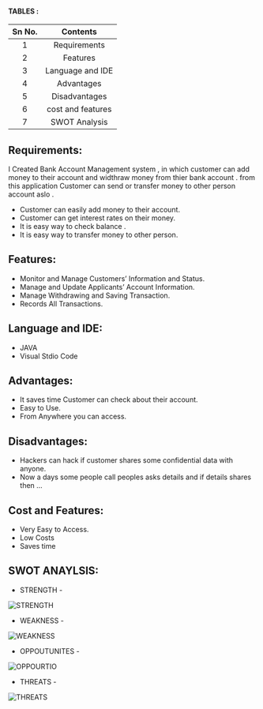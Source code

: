 #### TABLES :


| Sn No. | Contents |
|:------:|:--------:|
| 1 | Requirements |
| 2 | Features |
| 3 | Language and IDE |
| 4 | Advantages |
| 5 | Disadvantages |
| 6 | cost and features |
| 7 | SWOT Analysis |




## Requirements:

I Created Bank Account Management system , in which customer can add money to their account and widthraw money from thier bank account . from this application Customer can send or transfer money to other person account aslo .

* Customer can easily add money to their account.
* Customer can get interest rates on their money.
* It is easy way to check balance .
* It is easy way to transfer money to other person.

## Features:


* Monitor and Manage Customers’ Information and Status.
* Manage and Update Applicants’ Account Information.
* Manage Withdrawing and Saving Transaction.
* Records All Transactions.

## Language and IDE:

* JAVA
* Visual Stdio Code

## Advantages:

* It saves time Customer can check about their account.
* Easy to Use.
* From Anywhere you can access.

## Disadvantages:

* Hackers can hack if customer shares some confidential data with anyone.
* Now a days some people call peoples asks details and if details shares then ...


## Cost and Features:

* Very Easy to Access.
* Low Costs
* Saves time

## SWOT ANAYLSIS:

* STRENGTH - 


![STRENGTH](https://user-images.githubusercontent.com/98845934/157723168-e97a99b1-9fae-481a-98fd-c7d3b41e50c5.png)

* WEAKNESS - 

![WEAKNESS](https://user-images.githubusercontent.com/98845934/157723185-7682447c-7db0-49fe-be4f-0ce3dec62734.png)

* OPPOUTUNITES - 

![OPPOURTIO](https://user-images.githubusercontent.com/98845934/157723191-42b48d60-bc17-4389-a052-2576089dd788.png)

* THREATS - 

![THREATS](https://user-images.githubusercontent.com/98845934/157723199-d13a7916-de56-4717-bc13-898fc6785a78.png)
